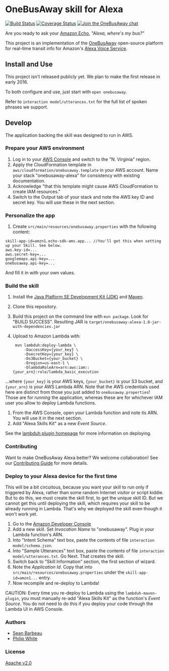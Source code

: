 # OneBusAway skill for Alexa

[![Build Status](https://travis-ci.org/OneBusAway/onebusaway-alexa.svg?branch=master)](https://travis-ci.org/OneBusAway/onebusaway-alexa)
[![Coverage Status](https://coveralls.io/repos/github/OneBusAway/onebusaway-alexa/badge.svg?branch=master)](https://coveralls.io/github/OneBusAway/onebusaway-alexa?branch=master)
[![Join the OneBusAway chat](https://onebusaway.herokuapp.com/badge.svg)](https://onebusaway.herokuapp.com/)

Are you ready to ask your [Amazon Echo](http://www.amazon.com/echo), *"Alexa, where's my bus?"*

This project is an implementation of the [OneBusAway](http://onebusaway.org/) open-source platform for real-time transit info for Amazon's [Alexa Voice Service](https://developer.amazon.com/public/solutions/alexa/alexa-voice-service).

## Install and Use ##

This project isn't released publicly yet.  We plan to make the first release in early 2016.

To both configure and use, just start with `open onebusaway`.

Refer to `interaction model/utterances.txt` for the full list of spoken phrases we support.

## Develop ##

The application backing the skill was designed to run in AWS.

### Prepare your AWS environment

1. Log in to your [AWS Console](http://console.aws.amazon.com) and switch to the "N. Virginia" region.
1. Apply the CloudFormation template in `aws/cloudformation/onebusaway.template` in your AWS account.
   Name your stack "onebusaway-alexa" for consistency with existing documentation.
1. Acknowledge "that this template might cause AWS CloudFormation to create IAM resources."
1. Switch to the Output tab of your stack and note the AWS key ID and secret key.
   You will use these in the next section.

### Personalize the app

1. Create `src/main/resources/onebusaway.properties` with the following content:

```
skill-app-id=amzn1.echo-sdk-ams.app... //You'll get this when setting up your Skill. See below.
aws.key-id=...
aws.secret-key=...
googlemaps.api-key=...
onebusaway.api-key=...
```

And fill it in with your own values.

### Build the skill

1. Install the [Java Platform SE Development Kit (JDK)](http://www.oracle.com/technetwork/java/javase/downloads/index.html) and [Maven](https://maven.apache.org/).
1. Clone this repository.
1. Build this project on the command line with `mvn package`.  Look for "BUILD SUCCESS". Resulting JAR is `target/onebusaway-alexa-1.0-jar-with-dependencies.jar`
1. Upload to Amazon Lambda with:

        mvn lambduh:deploy-lambda \
            -DaccessKey={your_key} \
            -DsecretKey={your_key} \
            -Ds3Bucket={your_bucket} \
            -Dregion=us-east-1 \
            -DlambdaRoleArn=arn:aws:iam::{your_arn}:role/lambda_basic_execution

  ...where `{your_key}` is your AWS keys, `{your_bucket}` is your S3 bucket, and `{your_arn}` is your AWS Lambda ARN.
  Note that the AWS credentials used here are distinct from those you just added
  to `onebusaway.properties`!  Those are for *running* the application, whereas these
  are for whichever IAM user you allow to deploy Lambda functions.
1. From the AWS Console, open your Lambda function and note its ARN.
   You will use it in the next section.
1. Add "Alexa Skills Kit" as a new _Event Source_.

See the [lambduh plugin homepage](https://github.com/SeanRoy/lambduh-maven-plugin) for more information on deploying.

### Contributing

Want to make OneBusAway Alexa better?  We welcome collaboration!  See our [Contributing Guide](CONTRIBUTING.md) for more details.

### Deploy to your Alexa device for the first time

This will be a bit circuitous, because you want your skill to run only if triggered by
Alexa, rather than some random Internet visitor or script kiddie.  But to do this, we
must create the skill first, to get the unique skill ID.  But we cannot get this until
deploying the skill, which requires your skill to be already running in Lambda.
That's why we deployed the skill even though it won't work yet.

1. Go to the [Amazon Developer Console](https://developer.amazon.com/edw/home.html)
1. Add a new skill.  Set _Invocation Name_ to "onebusaway".  Plug in your Lambda function's ARN.
1. Into "Intent Schema" text box, paste the contents of file `interaction model/schema.json`.
1. Into "Sample Utterances" text box, paste the contents of file `interaction model/utterances.txt`.
   Go Next.  That creates the skill.
1. Switch back to "Skill Information" section, the first section of wizard.
1. Note the _Application Id_.  Copy that into `src/main/resources/onebusaway.properties`
   under the `skill-app-id=amzn1...` entry.
1. Now recompile and re-deploy to Lambda!

CAUTION: Every time you re-deploy to Lambda using the `lambduh-maven-plugin`, you must
manually re-add "Alexa Skills Kit" as the function's _Event Source_.  You do not need to
do this if you deploy your code through the Lambda UI in AWS Console.

### Authors
* [Sean Barbeau](https://github.com/barbeau)
* [Philip White](https://github.com/philipmw)

### License

[Apache v2.0](http://www.apache.org/licenses/LICENSE-2.0)
